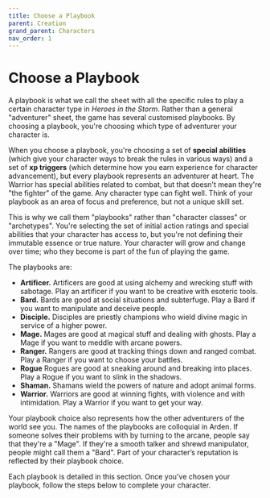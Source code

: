 ```yaml
---
title: Choose a Playbook
parent: Creation
grand_parent: Characters
nav_order: 1
---
```


# Choose a Playbook
A playbook is what we call the sheet with all the specific rules to play a certain character type in *Heroes in the Storm*. Rather than a general "adventurer" sheet, the game has several customised playbooks. By choosing a playbook, you're choosing which type of adventurer your character is.

When you choose a playbook, you're choosing a set of **special abilities** (which give your character ways to break the rules in various ways) and a set of **xp triggers** (which determine how you earn experience for character advancement), but every playbook represents an adventurer at heart. The Warrior has special abilities related to combat, but that doesn't mean they're "the fighter" of the game. Any character type can fight well. Think of your playbook as an area of focus and preference, but not a unique skill set.

This is why we call them "playbooks" rather than "character classes" or "archetypes". You're selecting the set of initial action ratings and special abilities that your character has access to, but you're not defining their immutable essence or true nature. Your character will grow and change over time; who they become is part of the fun of playing the game.

The playbooks are:
* **Artificer.** Artificers are good at using alchemy and wrecking stuff with sabotage. Play an artificer if you want to be creative with esoteric tools.
* **Bard.** Bards are good at social situations and subterfuge. Play a Bard if you want to manipulate and deceive people.
* **Disciple.** Disciples are priestly champions who wield divine magic in service of a higher power.
* **Mage.** Mages are good at magical stuff and dealing with ghosts. Play a Mage if you want to meddle with arcane powers.
* **Ranger.** Rangers are good at tracking things down and ranged combat. Play a Ranger if you want to choose your battles.
* **Rogue** Rogues are good at sneaking around and breaking into places. Play a Rogue if you want to slink in the shadows.
* **Shaman.** Shamans wield the powers of nature and adopt animal forms.
* **Warrior.** Warriors are good at winning fights, with violence and with intimidation. Play a Warrior if you want to get your way.

Your playbook choice also represents how the other adventurers of the world see you. The names of the playbooks are colloquial in Arden. If someone solves their problems with by turning to the arcane, people say that they're a "Mage". If they're a smooth talker and shrewd manipulator, people might call them a "Bard". Part of your character’s reputation is reflected by their playbook choice.

Each playbook is detailed in this section. Once you've chosen your playbook, follow the steps below to complete your character.
